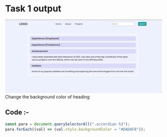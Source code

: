 # Task 1 output
![](./task1Output.png)
Change the background color of heading
## Code :-
``` js 
const para = document.querySelectorAll(".accordian h3");
para.forEach((val) => (val.style.backgroundColor = "#DADAF8"));
